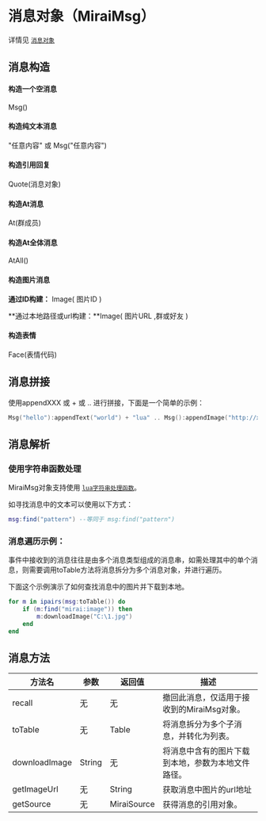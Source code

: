 # 消息对象（MiraiMsg）

详情见 [`消息对象`](/docs/miraimsg.md)

## 消息构造

#### 构造一个空消息

Msg()

#### 构造纯文本消息

"任意内容"  或 Msg("任意内容")

#### **构造引用回复**

Quote(消息对象) 

#### 构造At消息

At(群成员) 

#### 构造At全体消息

AtAll()

#### 构造图片消息

**通过ID构建：** Image( 图片ID )

**通过本地路径或url构建：**Image( 图片URL ,群或好友 )

#### 构造表情

Face(表情代码)

## 消息拼接

使用appendXXX 或 + 或 .. 进行拼接，下面是一个简单的示例：

``` lua
Msg("hello"):appendText("world") + "lua" .. Msg():appendImage("http://xxxxx",sender) .. Face(1)
```

## 消息解析

### 使用字符串函数处理

MiraiMsg对象支持使用 [`lua字符串处理函数`](https://www.runoob.com/lua/lua-strings.html)。

如寻找消息中的文本可以使用以下方式：

``` lua
msg:find("pattern") --等同于 msg:find("pattern")
```



### 消息遍历示例：

事件中接收到的消息往往是由多个消息类型组成的消息串，如需处理其中的单个消息，则需要调用toTable方法将消息拆分为多个消息对象，并进行遍历。

下面这个示例演示了如何查找消息中的图片并下载到本地。

``` lua
for m in ipairs(msg:toTable()) do
	if (m:find("mirai:image")) then
        m:downloadImage("C:\1.jpg")
    end
end
```

## 消息方法

| 方法名        | 参数   | 返回值      | 描述                                               |
| ------------- | ------ | ----------- | -------------------------------------------------- |
| recall        | 无     | 无          | 撤回此消息，仅适用于接收到的MiraiMsg对象。         |
| toTable       | 无     | Table       | 将消息拆分为多个子消息，并转化为列表。             |
| downloadImage | String | 无          | 将消息中含有的图片下载到本地，参数为本地文件路径。 |
| getImageUrl   | 无     | String      | 获取消息中图片的url地址                            |
| getSource     | 无     | MiraiSource | 获得消息的引用对象。                               |

